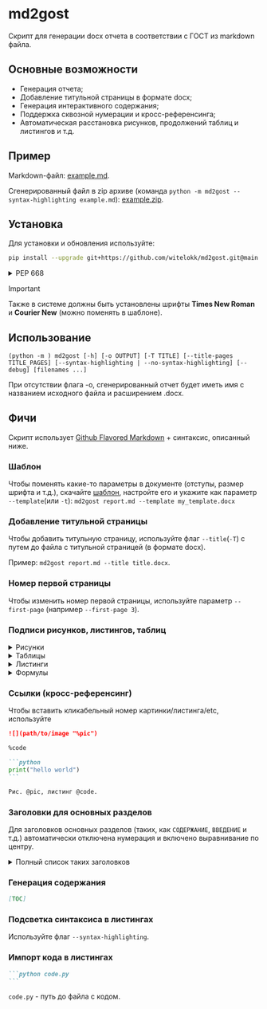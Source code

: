 # md2gost

Скрипт для генерации docx отчета в соответствии с ГОСТ из markdown файла.

## Основные возможности
- Генерация отчета;
- Добавление титульной страницы в формате docx;
- Генерация интерактивного содержания;
- Поддержка сквозной нумерации и кросс-референсинга;
- Автоматическая расстановка рисунков, продолжений таблиц и листингов и т.д.

## Пример
Markdown-файл: [example.md](https://github.com/witelokk/md2gost/blob/main/examples/example.md).

Сгенерированный файл в zip архиве (команда `python -m md2gost --syntax-highlighting example.md`): [example.zip](https://nightly.link/witelokk/md2gost/workflows/example-generator/main/example.zip?h=f65c99d31a9379f44fcc6e923de4a735a271d5aa).

## Установка
Для установки и обновления используйте:
```bash
pip install --upgrade git+https://github.com/witelokk/md2gost.git@main
```

<details>
<summary>PEP 668</summary>

Если ваша система приняла стандарт [PEP 668](https://peps.python.org/pep-0668/), используйте [pipx](https://pypa.github.io/pipx/):
```bash
pipx install git+https://github.com/witelokk/md2gost.git@main
```

Обновление:

```bash
pipx upgrade md2gost
```
</details>


> [!IMPORTANT]
> Также  в системе должны быть установлены шрифты **Times New Roman** и **Courier New** (можно поменять в шаблоне).

## Использование
```
(python -m ) md2gost [-h] [-o OUTPUT] [-T TITLE] [--title-pages TITLE_PAGES] [--syntax-highlighting | --no-syntax-highlighting] [--debug] [filenames ...]
```

При отсутствии флага -o, сгенерированный отчет будет иметь имя с названием исходного файла и расширением .docx.

## Фичи
Скрипт использует [Github Flavored Markdown](https://github.github.com/gfm/) + синтаксис, описанный ниже.

### Шаблон
Чтобы поменять какие-то параметры в документе (отступы, размер шрифта и т.д.), скачайте [шаблон](https://github.com/witelokk/md2gost/raw/main/md2gost/Template.docx), настройте его
и укажите как параметр `--template`(или `-t`): `md2gost report.md --template my_template.docx`

### Добавление титульной страницы
Чтобы добавить титульную страницу, используйте флаг `--title`(`-T`) с путем до файла с титульной страницей (в формате docx).

Пример: `md2gost report.md --title title.docx`.

### Номер первой страницы
Чтобы изменить номер первой страницы, используйте параметр `--first-page` (например `--first-page 3`).

### Подписи рисунков, листингов, таблиц
<details>
<summary>Рисунки</summary>

```markdown
![](path/to/image "Caption text")
```

</details>

<details>
<summary>Таблицы</summary>

```markdown
% Caption text

| a | b | c |
|---|---|---|
| a | b | c |
```

</details>

<details>
<summary>Листинги</summary>

~~~markdown
% Caption text

```python
print("hello world")
```
~~~

</details>

<details>
<summary>Формулы</summary>

```markdown
%uniquename

$$
2 + 2 = 4
$$
```

</details>

### Ссылки (кросс-референсинг)
Чтобы вставить кликабельный номер картинки/листинга/etc, используйте
~~~markdown
![](path/to/image "%pic")

%code

```python
print("hello world")
```

Рис. @pic, листинг @code.
~~~

### Заголовки для основных разделов
Для заголовков основных разделов (таких, как `СОДЕРЖАНИЕ`, `ВВЕДЕНИЕ` и т.д.) автоматически отключена нумерация и 
включено выравнивание по центру.

<details>
<summary>Полный список таких заголовков</summary>

- СПИСОК ИСПОЛНИТЕЛЕЙ
- РЕФЕРАТ
- СОДЕРЖАНИЕ
- ТЕРМИНЫ И ОПРЕДЕЛЕНИЯ
- ПЕРЕЧЕНЬ СОКРАЩЕНИЙ И ОБОЗНАЧЕНИЙ
- ВВЕДЕНИЕ
- ЗАКЛЮЧЕНИЕ
- СПИСОК ИСПОЛЬЗОВАННЫХ ИСТОЧНИКОВ
- ПРИЛОЖЕНИЕ ...

</details>

### Генерация содержания
```markdown
[TOC]
```

### Подсветка синтаксиса в листингах
Используйте флаг ```--syntax-highlighting```.

### Импорт кода в листингах
~~~markdown
```python code.py
```
~~~
`code.py` - путь до файла с кодом.
